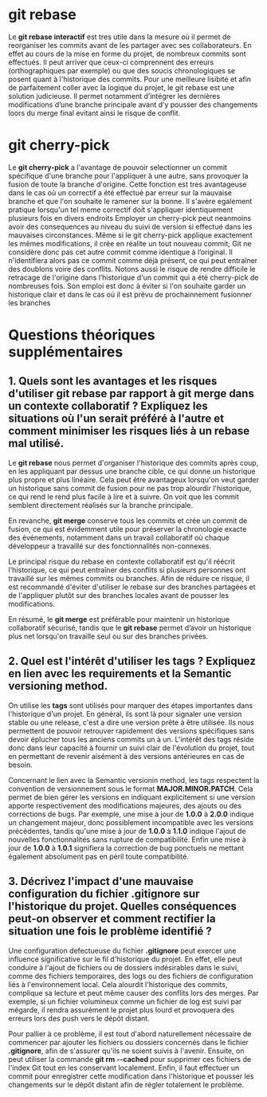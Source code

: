 # git rebase
Le **git rebase interactif** est tres utile dans la mesure où il permet de reorganiser les commits avant de les partager avec ses collaborateurs. 
En effet au cours de la mise en forme du projet, de nombreux commits sont effectués. Il peut arriver que ceux-ci comprennent des erreurs 
(orthographiques par exemple) ou que des soucis chronologiques se posent quant à l'historique des commits. Pour une meilleure lisibité et afin
de parfaitement coller avec la logique du projet, le git rebase est une solution judicieuse. Il permet notamment d’intégrer les 
dernières modifications d’une branche principale avant d’y pousser des changements loors du merge final evitant ainsi le risque de conflit.


# git cherry-pick
Le **git cherry-pick** a l'avantage de pouvoir selectionner un commit spécifique d'une branche pour l'appliquer à une autre, sans provoquer la fusion
de toute la branche d'origine. Cette fonction est tres avantageuse dans le cas où un correctif a été effectué par erreur sur la mauvaise branche et
que l'on souhaite le ramener sur la bonne. Il s'avère egalement pratique lorsqu'un tel meme correctif doit s'appliquer identiquement plusieurs fois en 
divers endroits
Employer un cherry-pick peut neanmoins avoir des consequences au niveau du suivi de version si effectué dans les mauvaises circonstances. 
Même si le git cherry-pick applique exactement les mêmes modifications, il crée en réalite un tout nouveau commit; Git ne considère donc pas cet autre commit 
comme identique à l’original. Il n'identifiera alors pas ce commit comme déjà présent, ce qui peut entraîner des doublons voire des conflits. Notons aussi le risque
de rendre difficile le retracage de l'origine dans l’historique d'un commit qui a été cherry-pick de nombreuses fois. Son emploi est donc à éviter si l'on souhaite
garder un historique clair et dans le cas où il est prévu de prochainnement fusionner les branches


# Questions théoriques supplémentaires

## 1. Quels sont les avantages et les risques d'utiliser git rebase par rapport à git merge dans un contexte collaboratif ? Expliquez les situations où l'un serait préféré à l'autre et comment minimiser les risques liés à un rebase mal utilisé.

Le **git rebase** nous permet d'organiser l'historique des commits après coup, en les appliquant par dessus une branche cible, ce qui donne un historique plus propre et plus linéaire. Cela peut être avantageux lorsqu'on veut garder un historique sans commit de fusion pour ne pas trop alourdir l'historique, ce qui rend le rend plus facile à lire et à suivre. On voit que les commit semblent directement réalisés sur la branche principale.

En revanche, **git merge** conserve tous les commits et crée un commit de fusion, ce qui est évidemment utile pour préserver la chronologie exacte des événements, notamment dans un travail collaboratif où chaque développeur a travaillé sur des fonctionnalités non-connexes. 

Le principal risque du rebase en contexte collaboratif est qu'il réécrit l'historique, ce qui peut entraîner des conflits si plusieurs personnes ont travaillé sur les mêmes commits ou branches. Afin de réduire ce risque, il est recommandé d'éviter d'utiliser le rebase sur des branches partagées et de l'appliquer plutôt sur des branches locales avant de pousser les modifications. 

En résumé, le **git merge** est préférable pour maintenir un historique collaboratif sécurisé, tandis que le **git rebase** permet d’avoir un historique plus net lorsqu'on travaille seul ou sur des branches privées.


## 2. Quel est l'intérêt d'utiliser les tags ? Expliquez en lien avec les requirements et la Semantic versioning method.


On utilise les **tags** sont utilisés pour marquer des étapes importantes dans l'historique d'un projet. En général, ils sont là pour signaler une version stable ou une release, c'est a dire une version prête à être utilisée. Ils nous permettent de pouvoir retrouver rapidement des versions spécifiques sans devoir éplucher tous les anciens commits un à un. L'intérêt des tags réside donc dans leur capacité à fournir un suivi clair de l'évolution du projet, tout en permettant de revenir aisément à des versions antérieures en cas de besoin.

Concernant le lien avec la Semantic versionin method, les tags respectent la convention de versionnement sous le format **MAJOR.MINOR.PATCH**. Cela permet de bien gérer les versions en indiquant explicitement si une version apporte respectivement des modifications majeures, des ajouts ou des corrections de bugs. Par exemple, une mise à jour de **1.0.0** à **2.0.0** indique un changement majeur, donc possiblement incompatible avec les versions précédentes, tandis qu'une mise à jour de **1.0.0** à **1.1.0** indique l'ajout de nouvelles fonctionnalités sans rupture de compatibilité. Enfin une mise à jour de **1.0.0** à **1.0.1** signifiera la correction de bug ponctuels ne mettant également absolument pas en péril toute compatibilité. 


## 3. Décrivez l'impact d'une mauvaise configuration du fichier .gitignore sur l'historique du projet. Quelles conséquences peut-on observer et comment rectifier la situation une fois le problème identifié ?

Une configuration defectueuse du fichier **.gitignore** peut exercer une influence significative sur le fil d'historique du projet. En effet, elle peut conduire à l'ajout de fichiers ou de dossiers indésirables dans le suivi, comme des fichiers temporaires, des logs ou des fichiers de configuration liés à l'environnement local. Cela alourdit l'historique des commits, complique sa lecture et peut même causer des conflits lors des merges. Par exemple, si un fichier volumineux comme un fichier de log est suivi par mégarde, il rendra assurément le projet plus lourd et provoquera des erreurs lors des push vers le dépôt distant.

Pour pallier à ce problème, il est tout d'abord naturellement nécessaire de commencer par ajouter les fichiers ou dossiers concernés dans le fichier **.gitignore**, afin de s'assurer qu'ils ne soient suivis à l'avenir. Ensuite, on peut utiliser la commande **git rm --cached <fichier>** pour supprimer ces fichiers de l'index Git tout en les conservant localement. Enfin, il faut effectuer un commit pour enregistrer cette modification dans l'historique et pousser les changements sur le dépôt distant afin de régler totalement le problème.



